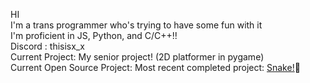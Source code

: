 HI<br>
I'm a trans programmer who's trying to have some fun with it<br>
I'm proficient in JS, Python, and C/C++!!<br>
Discord : thisisx_x<br>
Current Project: My senior project! (2D platformer in pygame)<br>
Current Open Source Project: 
Most recent completed project: [Snake!](https://gihub.com/killgriff22/snake)🐍
